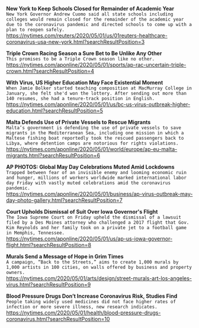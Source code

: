 **New York to Keep Schools Closed for Remainder of Academic Year**\
`New York Governor Andrew Cuomo said all state schools including colleges would remain closed for the remainder of the academic year due to the coronavirus pandemic and directed schools to come up with a plan to reopen safely.`\
https://nytimes.com/reuters/2020/05/01/us/01reuters-healthcare-coronavirus-usa-new-york.html?searchResultPosition=3

**Triple Crown Racing Season a Sure Bet to Be Unlike Any Other**\
`This promises to be a Triple Crown season like no other.`\
https://nytimes.com/aponline/2020/05/01/sports/ap-rac-uncertain-triple-crown.html?searchResultPosition=4

**With Virus, US Higher Education May Face Existential Moment**\
`When Jamie Bolker started teaching composition at MacMurray College in January, she felt she'd won the lottery. After sending out more than 140 resumes, she had a tenure-track position in English. `\
https://nytimes.com/aponline/2020/05/01/us/bc-us-virus-outbreak-higher-education.html?searchResultPosition=5

**Malta Defends Use of Private Vessels to Rescue Migrants**\
`Malta’s government is defending the use of private vessels to save migrants in the Mediterranean Sea, including one mission in which a Maltese fishing boat reportedly took the rescued passengers back to Libya, where detention camps are notorious for rights violations.`\
https://nytimes.com/aponline/2020/05/01/world/europe/ap-eu-malta-migrants.html?searchResultPosition=6

**AP PHOTOS: Global May Day Celebrations Muted Amid Lockdowns**\
`Trapped between fear of an invisible enemy and looming economic ruin and hunger, millions of workers worldwide marked international labor day Friday with vastly muted celebrations amid the coronavirus pandemic.`\
https://nytimes.com/aponline/2020/05/01/business/ap-virus-outbreak-may-day-photo-gallery.html?searchResultPosition=7

**Court Upholds Dismissal of Suit Over Iowa Governor's Flight**\
`The Iowa Supreme Court on Friday upheld the dismissal of a lawsuit filed by a Des Moines attorney who challenged a 2017 flight that Gov. Kim Reynolds and her family took on a private jet to a football game in Memphis, Tennessee.`\
https://nytimes.com/aponline/2020/05/01/us/ap-us-iowa-governor-flight.html?searchResultPosition=8

**Murals Send a Message of Hope in Grim Times**\
`A campaign, “Back to the Streets,” aims to create 1,000 murals by 1,000 artists in 100 cities, on walls offered by business and property owners.`\
https://nytimes.com/2020/05/01/arts/design/street-murals-art-los-angeles-virus.html?searchResultPosition=9

**Blood Pressure Drugs Don’t Increase Coronavirus Risk, Studies Find**\
`People taking widely used medicines did not face higher rates of infection or more severe illness, new research indicates.`\
https://nytimes.com/2020/05/01/health/blood-pressure-drugs-coronavirus.html?searchResultPosition=10

